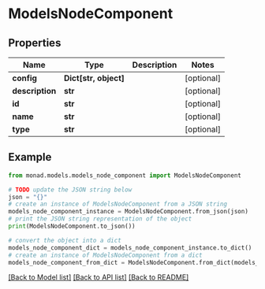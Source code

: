 # ModelsNodeComponent


## Properties

Name | Type | Description | Notes
------------ | ------------- | ------------- | -------------
**config** | **Dict[str, object]** |  | [optional] 
**description** | **str** |  | [optional] 
**id** | **str** |  | [optional] 
**name** | **str** |  | [optional] 
**type** | **str** |  | [optional] 

## Example

```python
from monad.models.models_node_component import ModelsNodeComponent

# TODO update the JSON string below
json = "{}"
# create an instance of ModelsNodeComponent from a JSON string
models_node_component_instance = ModelsNodeComponent.from_json(json)
# print the JSON string representation of the object
print(ModelsNodeComponent.to_json())

# convert the object into a dict
models_node_component_dict = models_node_component_instance.to_dict()
# create an instance of ModelsNodeComponent from a dict
models_node_component_from_dict = ModelsNodeComponent.from_dict(models_node_component_dict)
```
[[Back to Model list]](../README.md#documentation-for-models) [[Back to API list]](../README.md#documentation-for-api-endpoints) [[Back to README]](../README.md)


